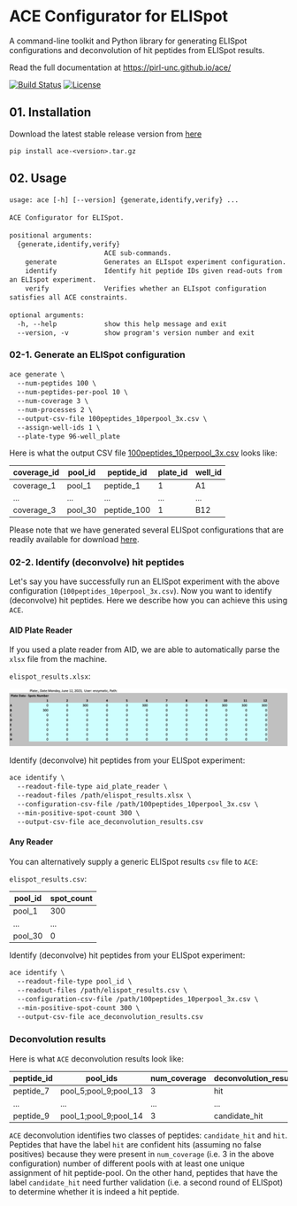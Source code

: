 # ACE Configurator for ELISpot

A command-line toolkit and Python library for generating ELISpot configurations 
and deconvolution of hit peptides from ELISpot results.

Read the full documentation at https://pirl-unc.github.io/ace/

[![Build Status](https://app.travis-ci.com/pirl-unc/ace.svg?branch=main)](https://app.travis-ci.com/pirl-unc/ace)
[![License](https://img.shields.io/badge/License-Apache_2.0-blue.svg)](https://opensource.org/licenses/Apache-2.0)

## 01. Installation

Download the latest stable release version from [here](https://github.com/pirl-unc/ace/releases)
```
pip install ace-<version>.tar.gz
```

## 02. Usage

```
usage: ace [-h] [--version] {generate,identify,verify} ...

ACE Configurator for ELISpot.

positional arguments:
  {generate,identify,verify}
                        ACE sub-commands.
    generate            Generates an ELIspot experiment configuration.
    identify            Identify hit peptide IDs given read-outs from an ELIspot experiment.
    verify              Verifies whether an ELIspot configuration satisfies all ACE constraints.

optional arguments:
  -h, --help            show this help message and exit
  --version, -v         show program's version number and exit
```

### 02-1. Generate an ELISpot configuration

```shell
ace generate \
  --num-peptides 100 \
  --num-peptides-per-pool 10 \
  --num-coverage 3 \
  --num-processes 2 \
  --output-csv-file 100peptides_10perpool_3x.csv \
  --assign-well-ids 1 \
  --plate-type 96-well_plate
```

Here is what the output CSV file [100peptides_10perpool_3x.csv]() looks like:

| coverage_id | pool_id | peptide_id  | plate_id | well_id |
|-------------|---------|-------------|----------|---------|
| coverage_1  | pool_1  | peptide_1   | 1        | A1      |
| ...         | ...     | ...         | ...      | ...     |
| coverage_3  | pool_30 | peptide_100 | 1 | B12     |

Please note that we have generated several ELISpot configurations that are readily 
available for download [here]().

### 02-2. Identify (deconvolve) hit peptides

Let's say you have successfully run an ELISpot experiment with the above configuration 
(`100peptides_10perpool_3x.csv`). Now you want to identify (deconvolve) hit 
peptides. Here we describe how you can achieve this using `ACE`.

#### AID Plate Reader

If you used a plate reader from AID, we are able to automatically parse the `xlsx` file from 
the machine.

`elispot_results.xlsx`:

![](docs/resources/aid_plate_reader_xlsx_example.png)

Identify (deconvolve) hit peptides from your ELISpot experiment:

```shell
ace identify \
  --readout-file-type aid_plate_reader \
  --readout-files /path/elispot_results.xlsx \
  --configuration-csv-file /path/100peptides_10perpool_3x.csv \
  --min-positive-spot-count 300 \
  --output-csv-file ace_deconvolution_results.csv
```

#### Any Reader

You can alternatively supply a generic ELISpot results `csv` file to `ACE`:

`elispot_results.csv`:

| pool_id | spot_count |
| ------- | ---------- |
| pool_1 | 300 |
| ... | ... |
| pool_30 | 0 |

Identify (deconvolve) hit peptides from your ELISpot experiment:

```shell
ace identify \
  --readout-file-type pool_id \
  --readout-files /path/elispot_results.csv \
  --configuration-csv-file /path/100peptides_10perpool_3x.csv \
  --min-positive-spot-count 300 \
  --output-csv-file ace_deconvolution_results.csv
```

### Deconvolution results

Here is what `ACE` deconvolution results look like:

| peptide_id | pool_ids | num_coverage | deconvolution_result |
|------------| -------- |-------------|----------------------|
 peptide_7  | pool_5;pool_9;pool_13 | 3 | hit                  |
| ...        | ... | ...         | ...                  |
| peptide_9  | pool_1;pool_9;pool_14 | 3           | candidate_hit        |

`ACE` deconvolution identifies two classes of peptides: `candidate_hit` and `hit`. 
Peptides that have the label `hit` are confident hits (assuming no false positives) 
because they were present in `num_coverage` (i.e. 3 in the above configuration) 
number of different pools with at least one unique assignment of hit peptide-pool. 
On the other hand, peptides that have the label `candidate_hit` need further 
validation (i.e. a second round of ELISpot) to determine whether it is indeed a 
hit peptide.

